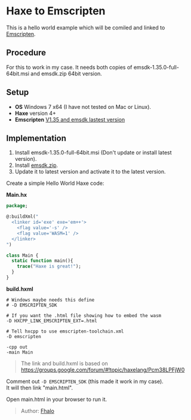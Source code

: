[tags]: / "Haxe, Emscripten"
# Haxe to Emscripten

This is a hello world example which will be comiled and linked to [Emscripten](https://emscripten.org/).

## Procedure

For this to work in my case. It needs both copies of emsdk-1.35.0-full-64bit.msi and emsdk.zip 64bit version.

## Setup

* **OS** Windows 7 x64 (I have not tested on Mac or Linux).  
* **Haxe** version 4+
* **Emscripten** [V1.35 and emsdk lastest version](https://s3.amazonaws.com/mozilla-games/emscripten/releases/emsdk-1.35.0-full-64bit.exe)

## Implementation

1. Install emsdk-1.35.0-full-64bit.msi (Don't update or install latest version).  
2. Install [emsdk.zip](https://emscripten.org/docs/getting_started/downloads.html).  
3. Update it to latest version and activate it to the latest version.  
   
Create a simple Hello World Haxe code:
   
__Main.hx__

```haxe
package;

@:buildXml("
  <linker id='exe' exe='em++'>
    <flag value='-s' />
    <flag value='WASM=1' />
  </linker>
")

class Main {
  static function main(){
    trace("Haxe is great!");
  }
}
```
    
__build.hxml__
```build
# Windows maybe needs this define
# -D EMSCRIPTEN_SDK

# If you want the .html file showing how to embed the wasm
-D HXCPP_LINK_EMSCRIPTEN_EXT=.html

# Tell hxcpp to use emscripten-toolchain.xml
-D emscripten

-cpp out
-main Main
```
> The link and build.hxml is based on <https://groups.google.com/forum/#!topic/haxelang/Pcm38LPFjW0>  

Comment out `-D EMSCRIPTEN_SDK` (this made it work in my case).  
It will then link "main.html".

Open main.html in your browser to run it.

> Author: [Fhalo](https://github.com/Fhalo48)
